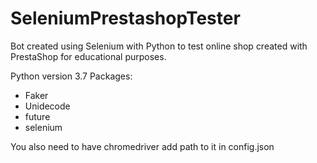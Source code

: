 # SeleniumPrestashopTester
Bot created using Selenium with Python to test online shop created with PrestaShop for educational purposes.

Python version 3.7
Packages:
  - Faker
  - Unidecode
  - future
  - selenium

You also need to have chromedriver add path to it in config.json
